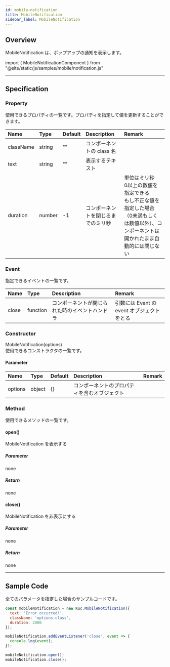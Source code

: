 ```yaml
---
id: mobile-notification
title: MobileNotification
sidebar_label: MobileNotification
---
```


## Overview

MobileNotification は、ポップアップの通知を表示します。

import { MobileNotificationComponent } from "@site/static/js/samples/mobile/notification.js"

<MobileNotificationComponent />

---

## Specification

### Property

使用できるプロパティの一覧です。プロパティを指定して値を更新することができます。

| Name | Type | Default | Description | Remark |
| :--- | :--- | :--- | :--- | :--- |
| className | string | "" | コンポーネントの class 名 ||
| text | string | "" | 表示するテキスト ||
| duration | number | -1 | コンポーネントを閉じるまでのミリ秒 | 単位はミリ秒<br/>0以上の数値を指定できる<br/>もし不正な値を指定した場合（0未満もしくは数値以外）、コンポーネントは開かれたまま自動的には閉じない |

### Event

指定できるイベントの一覧です。

| Name | Type | Description | Remark |
| :--- | :--- | :--- | :--- |
| close | function | コンポーネントが閉じられた時のイベントハンドラ | 引数には Event の event オブジェクトをとる |

### Constructor

MobileNotification(options)<br/>
使用できるコンストラクタの一覧です。

#### Parameter
| Name | Type | Default | Description | Remark |
| :--- | :--- | :--- | :--- | :--- |
| options | object | \{\} | コンポーネントのプロパティを含むオブジェクト | |

### Method

使用できるメソッドの一覧です。

#### open()
MobileNotification を表示する

##### Parameter
none

##### Return
none

#### close()
MobileNotification を非表示にする

##### Parameter
none

##### Return
none

---
## Sample Code

全てのパラメータを指定した場合のサンプルコードです。

```javascript
const mobileNotification = new Kuc.MobileNotification({
  text: 'Error occurred!',
  className: 'options-class',
  duration: 2000
});

mobileNotification.addEventListener('close', event => {
  console.log(event);
});

mobileNotification.open();
mobileNotification.close();
```
